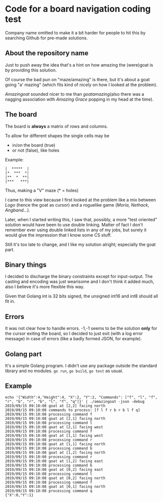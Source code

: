 # Code for a board navigation coding test
Company name omitted to make it a bit harder for people to hit this by searching Github for pre-made solutions.

## About the repository name
Just to push away the idea that's a hint on how amazing the (were)goat is by providing this solution.

Of course the bad pun on "maze/amazing" is there, but it's about a goat going "a' mazing" (which fits kind of nicely on how I looked at the problem).

 _Amazingoat_ sounded nicer to me than _goatamazing_(also there was a nagging association with _Amazing Grace_ popping in my head at the time).

## The board
The board is **always** a matrix of rows and columns.

To allow for different shapes the single cells may be
 * in/on the board (true) 
 * or not (false), like holes
 
Example:

    |  *****  |
    |*  ***  *|
    |**  *  **|
    |***   ***|
  
Thus, making a "V" maze (* = holes)

I came to this view because I first looked at the problem like a mix between _Logo_ (hence the goat as cursor) and a roguelike game (_Moria_, _Nethack_, _Angband_...).

Later, when I started writing this, I saw that, possibly, a more "test oriented" solution would have been to use double linking. Matter of fact I don't remember ever using double linked lists in any of my jobs, but surely it would give the impression that I know some CS stuff.

Still it's too late to change, and I like my solution alright; especially the goat part.  

## Binary things
I decided to discharge the binary constraints except for input-output. The casting and encoding was just wearisome and I don't think it added much, also I believe it's more flexible this way.

Given that Golang int is 32 bits signed, the unsigned int16 and int8 should all fit in.

## Errors
It was not clear how to handle errors. -1,-1 seems to be the solution **only** for the cursor exiting the board, so I decided to just exit (with a log error message) in case of errors (like a badly formed JSON, for example).

## Golang part
It's a simple Golang program. I didn't use any package outside the standard library and no modules.
`go run`, `go build`, `go test` as usual.

## Example
```
echo '{"Width":4,"Height":4, "X":2, "Y":2, "Commands": ["f", "l", "f", "r", "b", "r", "b", "l", "f", "q"]}' | ./amazingoat -json -debug
2019/09/15 09:10:08 goat at [2,2] facing north
2019/09/15 09:10:08 commands to process: [f l f r b r b l f q]
2019/09/15 09:10:08 processing command f
2019/09/15 09:10:08 goat at [2,1] facing north
2019/09/15 09:10:08 processing command l
2019/09/15 09:10:08 goat at [2,1] facing west
2019/09/15 09:10:08 processing command f
2019/09/15 09:10:08 goat at [1,1] facing west
2019/09/15 09:10:08 processing command r
2019/09/15 09:10:08 goat at [1,1] facing north
2019/09/15 09:10:08 processing command b
2019/09/15 09:10:08 goat at [1,2] facing north
2019/09/15 09:10:08 processing command r
2019/09/15 09:10:08 goat at [1,2] facing east
2019/09/15 09:10:08 processing command b
2019/09/15 09:10:08 goat at [0,2] facing east
2019/09/15 09:10:08 processing command l
2019/09/15 09:10:08 goat at [0,2] facing north
2019/09/15 09:10:08 processing command f
2019/09/15 09:10:08 goat at [0,1] facing north
2019/09/15 09:10:08 processing command q
{"X":0,"Y":1}
```